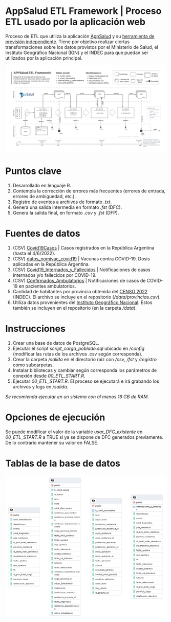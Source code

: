 # AppSalud ETL Framework | Proceso ETL usado por la aplicación web

Proceso de ETL que utiliza la aplicación [AppSalud](https://github.com/FernandoJesus21/AppSalud) y su [herramienta de previsión independiente](https://github.com/FernandoJesus21/AppSalud_Forecasting). Tiene por objetivo realizar ciertas transformaciones sobre los datos provistos por el Ministerio de Salud, el Instituto Geográfico Nacional (IGN) y el INDEC para que puedan ser utilizados por la aplicación principal.

![alt text](https://github.com/FernandoJesus21/AppSalud_ETL_Framework/blob/main/diagrama_ETL.png?raw=true)

# Puntos clave

1) Desarrollado en lenguaje R.
2) Contempla la corrección de errores más frecuentes (errores de entrada, errores de ambiguedad, etc.).
3) Registro de eventos a archivos de formato *.txt*.
4) Genera una salida intermedia en formato *.fst* (DFC).
5) Genera la salida final, en formato *.csv* y *.fst* (DFP).

# Fuentes de datos

1. (CSV) [Covid19Casos](https://www.datos.gob.ar/es/dataset/salud-covid-19-casos-registrados-republica-argentina) | Casos registrados en la República Argentina (hasta el 4/6/2022).
2. (CSV) [datos_nomivac_covid19](http://datos.salud.gob.ar/dataset/vacunas-contra-covid19-dosis-aplicadas-en-la-republica-argentina) | Vacunas contra COVID-19. Dosis aplicadas en la República Argentina.
3. (CSV) [Covid19_Internados_y_Fallecidos](http://datos.salud.gob.ar/dataset/covid-19-casos-registrados-en-la-republica-argentina/archivo/cfbbaf72-d79c-4a22-ac4a-13cb62c1836b) | Notificaciones de casos internados y/o fallecidos por COVID-19.
4. (CSV) [Confirmados_Ambulatorios](http://datos.salud.gob.ar/dataset/covid-19-casos-registrados-en-la-republica-argentina/archivo/fac2c863-398d-4d10-934f-31c8bc418ed9) | Notificaciones de casos de COVID-19 en pacientes ambulatorios.
5. Cantidad de habitantes por provincia obtenida del [CENSO 2022](https://censo.gob.ar/) (INDEC). El archivo se incluye en el repositorio (*/data/provincias.csv*).
6. Utiliza datos provenientes del [Instituto Geográfico Nacional](https://www.ign.gob.ar/NuestrasActividades/InformacionGeoespacial/CapasSIG). Estos también se incluyen en el repositorio (en la carpeta */data*).

# Instrucciones

1. Crear una base de datos de PostgreSQL.
2. Ejecutar el script *script_carga_poblado.sql* ubicado en */config* (modificar las rutas de los archivos .csv según corresponda).
3. Crear la carpeta */salida* en el directorio raíz con */csv*, */fst* y */registro* como subcarpetas.
4. Instalar bibliotecas y cambiar según corresponda los parámetros de conexión desde *00_ETL_START.R*.
5. Ejecutar *00_ETL_START.R*. El proceso se ejecutará e irá grabando los archivos y logs en */salida*.

*Se recomienda ejecutar en un sistema con al menos 16 GB de RAM*.

# Opciones de ejecución

Se puede modificar el valor de la variable *usar_DFC_existente* en *00_ETL_START.R* a TRUE si ya se dispone de DFC generados previamente. De lo contrario mantener su valor en FALSE.

# Tablas de la base de datos

![alt text](https://github.com/FernandoJesus21/AppSalud_ETL_Framework/blob/main/BD_tablas.png?raw=true)



